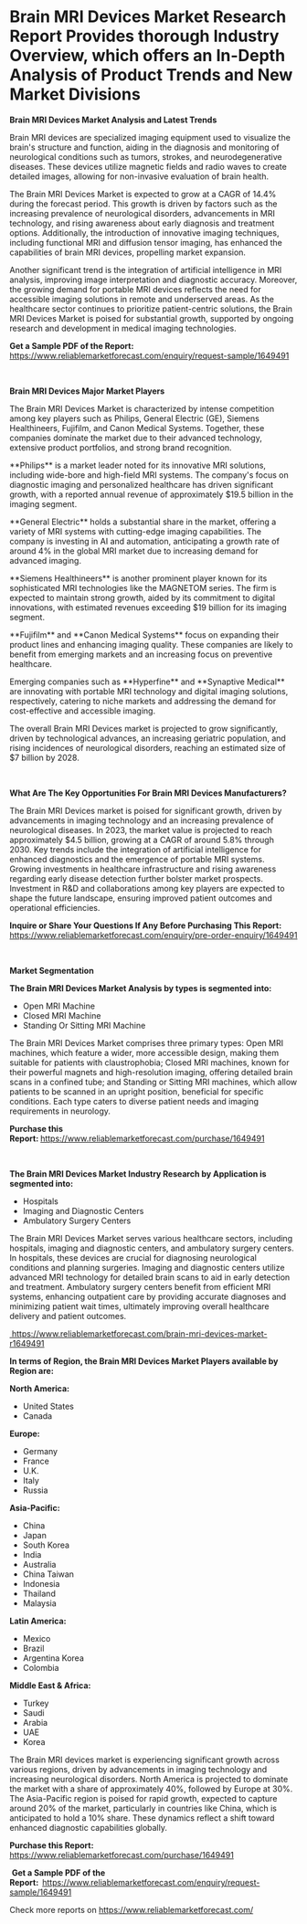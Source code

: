 <p><h1>Brain MRI Devices Market Research Report Provides thorough Industry Overview, which offers an In-Depth Analysis of Product Trends and New Market Divisions</h1></p><p><strong>Brain MRI Devices Market Analysis and Latest Trends</strong></p>
<p><p>Brain MRI devices are specialized imaging equipment used to visualize the brain's structure and function, aiding in the diagnosis and monitoring of neurological conditions such as tumors, strokes, and neurodegenerative diseases. These devices utilize magnetic fields and radio waves to create detailed images, allowing for non-invasive evaluation of brain health.</p><p>The Brain MRI Devices Market is expected to grow at a CAGR of 14.4% during the forecast period. This growth is driven by factors such as the increasing prevalence of neurological disorders, advancements in MRI technology, and rising awareness about early diagnosis and treatment options. Additionally, the introduction of innovative imaging techniques, including functional MRI and diffusion tensor imaging, has enhanced the capabilities of brain MRI devices, propelling market expansion.</p><p>Another significant trend is the integration of artificial intelligence in MRI analysis, improving image interpretation and diagnostic accuracy. Moreover, the growing demand for portable MRI devices reflects the need for accessible imaging solutions in remote and underserved areas. As the healthcare sector continues to prioritize patient-centric solutions, the Brain MRI Devices Market is poised for substantial growth, supported by ongoing research and development in medical imaging technologies.</p></p>
<p><strong>Get a Sample PDF of the Report:&nbsp;</strong> <a href="https://www.reliablemarketforecast.com/enquiry/request-sample/1649491?utm_campaign=1097&utm_medium=2&utm_source=Github&utm_content=ia&utm_term=29122024&utm_id=brain-mri-devices">https://www.reliablemarketforecast.com/enquiry/request-sample/1649491</a></p>
<p>&nbsp;</p>
<p><strong>Brain MRI Devices Major Market Players</strong></p>
<p><p>The Brain MRI Devices Market is characterized by intense competition among key players such as Philips, General Electric (GE), Siemens Healthineers, Fujifilm, and Canon Medical Systems. Together, these companies dominate the market due to their advanced technology, extensive product portfolios, and strong brand recognition.</p><p>**Philips** is a market leader noted for its innovative MRI solutions, including wide-bore and high-field MRI systems. The company's focus on diagnostic imaging and personalized healthcare has driven significant growth, with a reported annual revenue of approximately $19.5 billion in the imaging segment.</p><p>**General Electric** holds a substantial share in the market, offering a variety of MRI systems with cutting-edge imaging capabilities. The company is investing in AI and automation, anticipating a growth rate of around 4% in the global MRI market due to increasing demand for advanced imaging.</p><p>**Siemens Healthineers** is another prominent player known for its sophisticated MRI technologies like the MAGNETOM series. The firm is expected to maintain strong growth, aided by its commitment to digital innovations, with estimated revenues exceeding $19 billion for its imaging segment.</p><p>**Fujifilm** and **Canon Medical Systems** focus on expanding their product lines and enhancing imaging quality. These companies are likely to benefit from emerging markets and an increasing focus on preventive healthcare.</p><p>Emerging companies such as **Hyperfine** and **Synaptive Medical** are innovating with portable MRI technology and digital imaging solutions, respectively, catering to niche markets and addressing the demand for cost-effective and accessible imaging.</p><p>The overall Brain MRI Devices market is projected to grow significantly, driven by technological advances, an increasing geriatric population, and rising incidences of neurological disorders, reaching an estimated size of $7 billion by 2028.</p></p>
<p>&nbsp;</p>
<p><strong>What Are The Key Opportunities For Brain MRI Devices Manufacturers?</strong></p>
<p><p>The Brain MRI Devices market is poised for significant growth, driven by advancements in imaging technology and an increasing prevalence of neurological diseases. In 2023, the market value is projected to reach approximately $4.5 billion, growing at a CAGR of around 5.8% through 2030. Key trends include the integration of artificial intelligence for enhanced diagnostics and the emergence of portable MRI systems. Growing investments in healthcare infrastructure and rising awareness regarding early disease detection further bolster market prospects. Investment in R&D and collaborations among key players are expected to shape the future landscape, ensuring improved patient outcomes and operational efficiencies.</p></p>
<p><strong>Inquire or Share Your Questions If Any Before Purchasing This Report:</strong> <a href="https://www.reliablemarketforecast.com/enquiry/pre-order-enquiry/1649491?utm_campaign=1097&utm_medium=2&utm_source=Github&utm_content=ia&utm_term=29122024&utm_id=brain-mri-devices">https://www.reliablemarketforecast.com/enquiry/pre-order-enquiry/1649491</a></p>
<p>&nbsp;</p>
<p><strong>Market Segmentation</strong></p>
<p><strong>The Brain MRI Devices Market Analysis by types is segmented into:</strong></p>
<p><ul><li>Open MRI Machine</li><li>Closed MRI Machine</li><li>Standing Or Sitting MRI Machine</li></ul></p>
<p><p>The Brain MRI Devices Market comprises three primary types: Open MRI machines, which feature a wider, more accessible design, making them suitable for patients with claustrophobia; Closed MRI machines, known for their powerful magnets and high-resolution imaging, offering detailed brain scans in a confined tube; and Standing or Sitting MRI machines, which allow patients to be scanned in an upright position, beneficial for specific conditions. Each type caters to diverse patient needs and imaging requirements in neurology.</p></p>
<p><strong>Purchase this Report:&nbsp;</strong><a href="https://www.reliablemarketforecast.com/purchase/1649491?utm_campaign=1097&utm_medium=2&utm_source=Github&utm_content=ia&utm_term=29122024&utm_id=brain-mri-devices">https://www.reliablemarketforecast.com/purchase/1649491</a></p>
<p>&nbsp;</p>
<p><strong>The Brain MRI Devices Market Industry Research by Application is segmented into:</strong></p>
<p><ul><li>Hospitals</li><li>Imaging and Diagnostic Centers</li><li>Ambulatory Surgery Centers</li></ul></p>
<p><p>The Brain MRI Devices Market serves various healthcare sectors, including hospitals, imaging and diagnostic centers, and ambulatory surgery centers. In hospitals, these devices are crucial for diagnosing neurological conditions and planning surgeries. Imaging and diagnostic centers utilize advanced MRI technology for detailed brain scans to aid in early detection and treatment. Ambulatory surgery centers benefit from efficient MRI systems, enhancing outpatient care by providing accurate diagnoses and minimizing patient wait times, ultimately improving overall healthcare delivery and patient outcomes.</p></p>
<p><a href="https://www.reliablemarketforecast.com/brain-mri-devices-market-r1649491?utm_campaign=1097&utm_medium=2&utm_source=Github&utm_content=ia&utm_term=29122024&utm_id=brain-mri-devices">&nbsp;https://www.reliablemarketforecast.com/brain-mri-devices-market-r1649491</a></p>
<p><strong>In terms of Region, the Brain MRI Devices Market Players available by Region are:</strong></p>
<p>
    <p> <strong> North America: </strong>
        <ul>
            <li>United States</li>
            <li>Canada</li>
        </ul>
        </p> 
    <p> <strong> Europe: </strong>
        <ul>
            <li>Germany</li>
            <li>France</li>
            <li>U.K.</li>
            <li>Italy</li>
            <li>Russia</li>
        </ul>
        </p> 
    <p> <strong> Asia-Pacific: </strong>
        <ul>
            <li>China</li>
            <li>Japan</li>
            <li>South Korea</li>
            <li>India</li>
            <li>Australia</li>
            <li>China Taiwan</li>
            <li>Indonesia</li>
            <li>Thailand</li>
            <li>Malaysia</li>
        </ul>
        </p> 
    <p> <strong> Latin America: </strong>
        <ul>
            <li>Mexico</li>
            <li>Brazil</li>
            <li>Argentina Korea</li>
            <li>Colombia</li>
        </ul>
        </p> 
    <p> <strong> Middle East & Africa: </strong>
        <ul>
            <li>Turkey</li>
            <li>Saudi</li>
            <li>Arabia</li>
            <li>UAE</li>
            <li>Korea</li>
        </ul>
    </p>
    </p>
<p><p>The Brain MRI devices market is experiencing significant growth across various regions, driven by advancements in imaging technology and increasing neurological disorders. North America is projected to dominate the market with a share of approximately 40%, followed by Europe at 30%. The Asia-Pacific region is poised for rapid growth, expected to capture around 20% of the market, particularly in countries like China, which is anticipated to hold a 10% share. These dynamics reflect a shift toward enhanced diagnostic capabilities globally.</p></p>
<p><strong>Purchase this Report: </strong><a href="https://www.reliablemarketforecast.com/purchase/1649491?utm_campaign=1097&utm_medium=2&utm_source=Github&utm_content=ia&utm_term=29122024&utm_id=brain-mri-devices">https://www.reliablemarketforecast.com/purchase/1649491</a></p>
<p>&nbsp;<strong>Get a Sample PDF of the Report:&nbsp;&nbsp;</strong><a href="https://www.reliablemarketforecast.com/enquiry/request-sample/1649491?utm_campaign=1097&utm_medium=2&utm_source=Github&utm_content=ia&utm_term=29122024&utm_id=brain-mri-devices">https://www.reliablemarketforecast.com/enquiry/request-sample/1649491</a></p>
<p><strong></strong></p>
<p>Check more reports on <a href="https://www.reliablemarketforecast.com/?utm_campaign=1097&utm_medium=2&utm_source=Github&utm_content=ia&utm_term=29122024&utm_id=brain-mri-devices">https://www.reliablemarketforecast.com/</a></p>